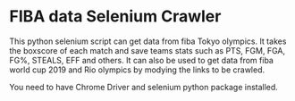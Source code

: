 # FIBA data Selenium Crawler

This python selenium script can get data from fiba Tokyo olympics. It takes the boxscore of each match and save teams stats such as PTS, FGM, FGA, FG%, STEALS, EFF and others.
It can also be used to get data from fiba world cup 2019 and Rio olympics by modying the links to be crawled.

You need to have Chrome Driver and selenium python package installed.
